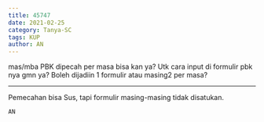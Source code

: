 ```yaml
---
title: 45747
date: 2021-02-25
category: Tanya-SC
tags: KUP
author: AN
---
```


mas/mba PBK dipecah per masa bisa kan ya? Utk cara input di formulir pbk nya gmn ya? Boleh dijadiin 1 formulir atau masing2 per masa?

---

Pemecahan bisa Sus, tapi formulir masing-masing tidak disatukan.

`AN`
